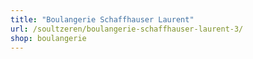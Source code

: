 ```yaml
---
title: "Boulangerie Schaffhauser Laurent"
url: /soultzeren/boulangerie-schaffhauser-laurent-3/
shop: boulangerie
---
```

